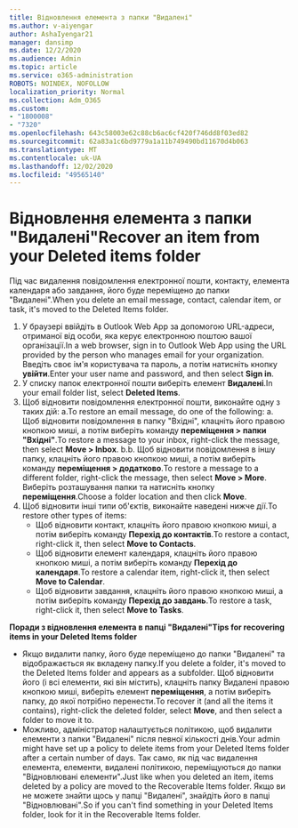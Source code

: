 ```yaml
---
title: Відновлення елемента з папки "Видалені"
ms.author: v-aiyengar
author: AshaIyengar21
manager: dansimp
ms.date: 12/2/2020
ms.audience: Admin
ms.topic: article
ms.service: o365-administration
ROBOTS: NOINDEX, NOFOLLOW
localization_priority: Normal
ms.collection: Adm_O365
ms.custom:
- "1800008"
- "7320"
ms.openlocfilehash: 643c58003e62c88cb6ac6cf420f746dd8f03ed82
ms.sourcegitcommit: 62a83a1c6bd9779a1a11b749490bd11670d4b063
ms.translationtype: MT
ms.contentlocale: uk-UA
ms.lasthandoff: 12/02/2020
ms.locfileid: "49565140"
---
```

# <a name="recover-an-item-from-your-deleted-items-folder"></a><span data-ttu-id="3f321-102">Відновлення елемента з папки "Видалені"</span><span class="sxs-lookup"><span data-stu-id="3f321-102">Recover an item from your Deleted items folder</span></span>

<span data-ttu-id="3f321-103">Під час видалення повідомлення електронної пошти, контакту, елемента календаря або завдання, його буде переміщено до папки "Видалені".</span><span class="sxs-lookup"><span data-stu-id="3f321-103">When you delete an email message, contact, calendar item, or task, it's moved to the Deleted Items folder.</span></span>

1. <span data-ttu-id="3f321-104">У браузері ввійдіть в Outlook Web App за допомогою URL-адреси, отриманої від особи, яка керує електронною поштою вашої організації.</span><span class="sxs-lookup"><span data-stu-id="3f321-104">In a web browser, sign in to Outlook Web App using the URL provided by the person who manages email for your organization.</span></span> <span data-ttu-id="3f321-105">Введіть своє ім'я користувача та пароль, а потім натисніть кнопку **увійти**.</span><span class="sxs-lookup"><span data-stu-id="3f321-105">Enter your user name and password, and then select **Sign in**.</span></span>
1. <span data-ttu-id="3f321-106">У списку папок електронної пошти виберіть елемент **Видалені**.</span><span class="sxs-lookup"><span data-stu-id="3f321-106">In your email folder list, select **Deleted Items**.</span></span>
1. <span data-ttu-id="3f321-107">Щоб відновити повідомлення електронної пошти, виконайте одну з таких дій: a.</span><span class="sxs-lookup"><span data-stu-id="3f321-107">To restore an email message, do one of the following: a.</span></span> <span data-ttu-id="3f321-108">Щоб відновити повідомлення в папку "Вхідні", клацніть його правою кнопкою миші, а потім виберіть команду **переміщення > папки "Вхідні"**.</span><span class="sxs-lookup"><span data-stu-id="3f321-108">To restore a message to your inbox, right-click the message, then select **Move > Inbox**.</span></span>
    <span data-ttu-id="3f321-109">b.</span><span class="sxs-lookup"><span data-stu-id="3f321-109">b.</span></span> <span data-ttu-id="3f321-110">Щоб відновити повідомлення в іншу папку, клацніть його правою кнопкою миші, а потім виберіть команду **переміщення > додатково**.</span><span class="sxs-lookup"><span data-stu-id="3f321-110">To restore a message to a different folder, right-click the message, then select **Move > More**.</span></span> <span data-ttu-id="3f321-111">Виберіть розташування папки та натисніть кнопку **переміщення**.</span><span class="sxs-lookup"><span data-stu-id="3f321-111">Choose a folder location and then click **Move**.</span></span>
4. <span data-ttu-id="3f321-112">Щоб відновити інші типи об'єктів, виконайте наведені нижче дії.</span><span class="sxs-lookup"><span data-stu-id="3f321-112">To restore other types of items:</span></span>
    - <span data-ttu-id="3f321-113">Щоб відновити контакт, клацніть його правою кнопкою миші, а потім виберіть команду **Перехід до контактів**.</span><span class="sxs-lookup"><span data-stu-id="3f321-113">To restore a contact, right-click it, then select **Move to Contacts**.</span></span>
    - <span data-ttu-id="3f321-114">Щоб відновити елемент календаря, клацніть його правою кнопкою миші, а потім виберіть команду **Перехід до календаря**.</span><span class="sxs-lookup"><span data-stu-id="3f321-114">To restore a calendar item, right-click it, then select **Move to Calendar**.</span></span>
    - <span data-ttu-id="3f321-115">Щоб відновити завдання, клацніть його правою кнопкою миші, а потім виберіть команду **Перехід до завдань**.</span><span class="sxs-lookup"><span data-stu-id="3f321-115">To restore a task, right-click it, then select **Move to Tasks**.</span></span>

<span data-ttu-id="3f321-116">**Поради з відновлення елемента в папці "Видалені"**</span><span class="sxs-lookup"><span data-stu-id="3f321-116">**Tips for recovering items in your Deleted Items folder**</span></span>

- <span data-ttu-id="3f321-117">Якщо видалити папку, його буде переміщено до папки "Видалені" та відображається як вкладену папку.</span><span class="sxs-lookup"><span data-stu-id="3f321-117">If you delete a folder, it's moved to the Deleted Items folder and appears as a subfolder.</span></span> <span data-ttu-id="3f321-118">Щоб відновити його (і всі елементи, які він містить), клацніть папку Видалені правою кнопкою миші, виберіть елемент **переміщення**, а потім виберіть папку, до якої потрібно перенести.</span><span class="sxs-lookup"><span data-stu-id="3f321-118">To recover it (and all the items it contains), right-click the deleted folder, select **Move**, and then select a folder to move it to.</span></span>
- <span data-ttu-id="3f321-119">Можливо, адміністратор налаштується політикою, щоб видалити елементи з папки "Видалені" після певної кількості днів.</span><span class="sxs-lookup"><span data-stu-id="3f321-119">Your admin might have set up a policy to delete items from your Deleted Items folder after a certain number of days.</span></span> <span data-ttu-id="3f321-120">Так само, як під час видалення елемента, елементи, видалені політикою, переміщуються до папки "Відновлювані елементи".</span><span class="sxs-lookup"><span data-stu-id="3f321-120">Just like when you deleted an item, items deleted by a policy are moved to the Recoverable Items folder.</span></span> <span data-ttu-id="3f321-121">Якщо ви не можете знайти щось у папці "Видалені", знайдіть його в папці "Відновлювані".</span><span class="sxs-lookup"><span data-stu-id="3f321-121">So if you can't find something in your Deleted Items folder, look for it in the Recoverable Items folder.</span></span>
